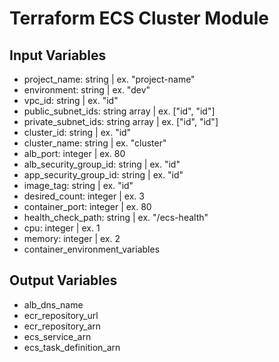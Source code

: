 # Terraform ECS Cluster Module

## Input Variables

- project_name: string | ex. "project-name"
- environment: string | ex. "dev"
- vpc_id: string | ex. "id"
- public_subnet_ids: string array | ex. ["id", "id"]
- private_subnet_ids: string array | ex. ["id", "id"]
- cluster_id: string | ex. "id"
- cluster_name: string | ex. "cluster"
- alb_port: integer | ex. 80
- alb_security_group_id: string | ex. "id"
- app_security_group_id: string | ex. "id"
- image_tag: string | ex. "id"
- desired_count: integer | ex. 3
- container_port: integer | ex. 80
- health_check_path: string | ex. "/ecs-health"
- cpu: integer | ex. 1
- memory: integer | ex. 2
- container_environment_variables

## Output Variables

- alb_dns_name
- ecr_repository_url
- ecr_repository_arn
- ecs_service_arn
- ecs_task_definition_arn
